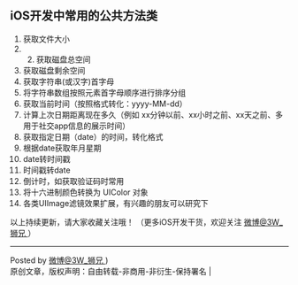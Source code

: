 ## iOS开发中常用的公共方法类

1. 获取文件大小
2. 2. 获取磁盘总空间
3. 获取磁盘剩余空间
4. 获取字符串(或汉字)首字母
5. 将字符串数组按照元素首字母顺序进行排序分组
6. 获取当前时间（按照格式转化：yyyy-MM-dd）
7. 计算上次日期距离现在多久（例如 xx分钟以前、xx小时之前、xx天之前、多用于社交app信息的展示时间）
8. 获取指定日期（date）的时间，转化格式 
9. 根据date获取年月星期
10. date转时间戳
11. 时间戳转date
12. 倒计时，如获取验证码时常用
13. 将十六进制颜色转换为 UIColor 对象
14. 各类UIImage滤镜效果扩展，有兴趣的朋友可以研究下


以上持续更新，请大家收藏关注哦！
（更多iOS开发干货，欢迎关注  [微博@3W_狮兄 ](http://weibo.com/hanjunzhao/) ）

----------
Posted by  [微博@3W_狮兄 ](http://weibo.com/hanjunzhao/))  
原创文章，版权声明：自由转载-非商用-非衍生-保持署名 |

